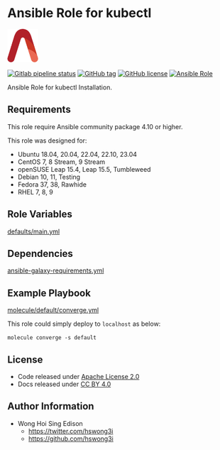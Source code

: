# Ansible Role for kubectl

<a href="https://alvistack.com" title="AlviStack" target="_blank"><img src="/alvistack.svg" height="75" alt="AlviStack"></a>

[![Gitlab pipeline status](https://img.shields.io/gitlab/pipeline/alvistack/ansible-role-kube_kubectl/master)](https://gitlab.com/alvistack/ansible-role-kube_kubectl/-/pipelines)
[![GitHub tag](https://img.shields.io/github/tag/alvistack/ansible-role-kube_kubectl.svg)](https://github.com/alvistack/ansible-role-kube_kubectl/tags)
[![GitHub license](https://img.shields.io/github/license/alvistack/ansible-role-kube_kubectl.svg)](https://github.com/alvistack/ansible-role-kube_kubectl/blob/master/LICENSE)
[![Ansible Role](https://img.shields.io/badge/galaxy-alvistack.kube_kubectl-blue.svg)](https://galaxy.ansible.com/alvistack/kube_kubectl)

Ansible Role for kubectl Installation.

## Requirements

This role require Ansible community package 4.10 or higher.

This role was designed for:

-   Ubuntu 18.04, 20.04, 22.04, 22.10, 23.04
-   CentOS 7, 8 Stream, 9 Stream
-   openSUSE Leap 15.4, Leap 15.5, Tumbleweed
-   Debian 10, 11, Testing
-   Fedora 37, 38, Rawhide
-   RHEL 7, 8, 9

## Role Variables

[defaults/main.yml](defaults/main.yml)

## Dependencies

[ansible-galaxy-requirements.yml](ansible-galaxy-requirements.yml)

## Example Playbook

[molecule/default/converge.yml](molecule/default/converge.yml)

This role could simply deploy to `localhost` as below:

    molecule converge -s default

## License

-   Code released under [Apache License 2.0](LICENSE)
-   Docs released under [CC BY 4.0](http://creativecommons.org/licenses/by/4.0/)

## Author Information

-   Wong Hoi Sing Edison
    -   <https://twitter.com/hswong3i>
    -   <https://github.com/hswong3i>
